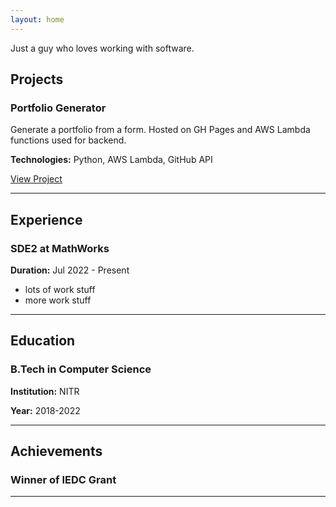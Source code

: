 ```yaml
---
layout: home
---
```


Just a guy who loves working with software.

## Projects

### Portfolio Generator

Generate a portfolio from a form. Hosted on GH Pages and AWS Lambda functions used for backend.

**Technologies:** Python, AWS Lambda, GitHub API

[View Project](https://github.com/swansong314/folio.github.io)

---

## Experience

### SDE2 at MathWorks

**Duration:** Jul 2022 - Present

- lots of work stuff
- more work stuff

---

## Education

### B.Tech in Computer Science

**Institution:** NITR

**Year:** 2018-2022

---

## Achievements

### Winner of IEDC Grant

---

